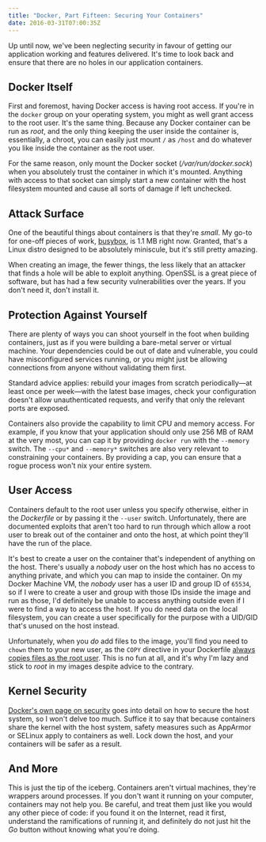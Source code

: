 ```yaml
---
title: "Docker, Part Fifteen: Securing Your Containers"
date: 2016-03-31T07:00:35Z
---
```


Up until now, we've been neglecting security in favour of getting our application working and features delivered. It's time to look back and ensure that there are no holes in our application containers.

<!--more-->

## Docker Itself

First and foremost, having Docker access is having root access. If you're in the `docker` group on your operating system, you might as well grant access to the root user. It's the same thing. Because any Docker container can be run as *root*, and the only thing keeping the user inside the container is, essentially, a chroot, you can easily just mount `/` as `/host` and do whatever you like inside the container as the root user.

For the same reason, only mount the Docker socket (*/var/run/docker.sock*) when you absolutely trust the container in which it's mounted. Anything with access to that socket can simply start a new container with the host filesystem mounted and cause all sorts of damage if left unchecked.

## Attack Surface

One of the beautiful things about containers is that they're *small*. My go-to for one-off pieces of work, [busybox][], is 1.1 MB right now. Granted, that's a Linux distro designed to be absolutely miniscule, but it's still pretty amazing.

When creating an image, the fewer things, the less likely that an attacker that finds a hole will be able to exploit anything. OpenSSL is a great piece of software, but has had a few security vulnerabilities over the years. If you don't need it, don't install it.

[busybox]: https://hub.docker.com/_/busybox/

## Protection Against Yourself

There are plenty of ways you can shoot yourself in the foot when building containers, just as if you were building a bare-metal server or virtual machine. Your dependencies could be out of date and vulnerable, you could have misconfigured services running, or you might just be allowing connections from anyone without validating them first.

Standard advice applies: rebuild your images from scratch periodically—at least once per week—with the latest base images, check your configuration doesn't allow unauthenticated requests, and verify that only the relevant ports are exposed.

Containers also provide the capability to limit CPU and memory access. For example, if you know that your application should only use 256 MB of RAM at the very most, you can cap it by providing `docker run` with the `--memory` switch. The `--cpu*` and `--memory*` switches are also very relevant to constraining your containers. By providing a cap, you can ensure that a rogue process won't nix your entire system.

## User Access

Containers default to the root user unless you specify otherwise, either in the *Dockerfile* or by passing it the `--user` switch. Unfortunately, there are documented exploits that aren't too hard to run through which allow a root user to break out of the container and onto the host, at which point they'll have the run of the place.

It's best to create a user on the container that's independent of anything on the host. There's usually a *nobody* user on the host which has no access to anything private, and which you can map to inside the container. On my Docker Machine VM, the *nobody* user has a user ID and group ID of `65534`, so if I were to create a user and group with those IDs inside the image and run as those, I'd definitely be unable to access anything outside even if I were to find a way to access the host. If you do need data on the local filesystem, you can create a user specifically for the purpose with a UID/GID that's unused on the host instead.

Unfortunately, when you *do* add files to the image, you'll find you need to `chown` them to your new user, as the `COPY` directive in your Dockerfile [always copies files as the root user][Docker #6119]. This is no fun at all, and it's why I'm lazy and stick to *root* in my images despite advice to the contrary.

[Docker #6119]: https://github.com/docker/docker/issues/6119

## Kernel Security

[Docker's own page on security][Docker Security] goes into detail on how to secure the host system, so I won't delve too much. Suffice it to say that because containers share the kernel with the host system, safety measures such as AppArmor or SELinux apply to containers as well. Lock down the host, and your containers will be safer as a result.

[Docker Security]: https://docs.docker.com/engine/security/security/

## And More

This is just the tip of the iceberg. Containers aren't virtual machines, they're wrappers around processes. If you don't want it running on your computer, containers may not help you. Be careful, and treat them just like you would any other piece of code: if you found it on the Internet, read it first, understand the ramifications of running it, and definitely do not just hit the *Go* button without knowing what you're doing.
